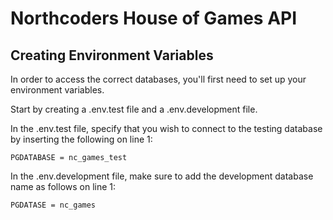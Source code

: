 # Northcoders House of Games API

## Creating Environment Variables

In order to access the correct databases, you'll first need to set up your environment variables.

Start by creating a .env.test file and a .env.development file.

In the .env.test file, specify that you wish to connect to the testing database by inserting the following on line 1:

```
PGDATABASE = nc_games_test
```

In the .env.development file, make sure to add the development database name as follows on line 1:

```
PGDATASE = nc_games
```
